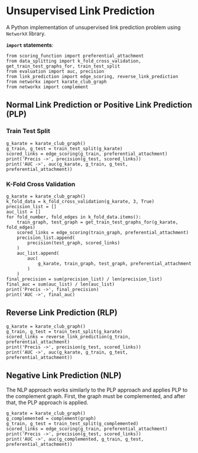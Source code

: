 # Unsupervised Link Prediction 
A Python implementation of unsupervised link prediction problem using `NetworkX` library.


__`import` statements__:
```
from scoring_function import preferential_attachment
from data_splitting import k_fold_cross_validation, get_train_test_graphs_for, train_test_split
from evaluation import auc, precision
from link_prediction import edge_scoring, reverse_link_prediction
from networkx import karate_club_graph
from networkx import complement
```
## Normal Link Prediction or Positive Link Prediction (PLP)
### Train Test Split

```
g_karate = karate_club_graph()
g_train, g_test = train_test_split(g_karate)
scored_links = edge_scoring(g_train, preferential_attachment)
print('Precis ->', precision(g_test, scored_links))
print('AUC ->', auc(g_karate, g_train, g_test, preferential_attachment))
```

### K-Fold Cross Validation
```
g_karate = karate_club_graph()
k_fold_data = k_fold_cross_validation(g_karate, 3, True)
precision_list = []
auc_list = []
for fold_number, fold_edges in k_fold_data.items():
    train_graph, test_graph = get_train_test_graphs_for(g_karate, fold_edges)
    scored_links = edge_scoring(train_graph, preferential_attachment)
    precision_list.append(
        precision(test_graph, scored_links)
    )
    auc_list.append(
        auc(
            g_karate, train_graph, test_graph, preferential_attachment
        )
    )
final_precision = sum(precision_list) / len(precision_list)
final_auc = sum(auc_list) / len(auc_list)
print('Precis ->', final_precision)
print('AUC ->', final_auc)
```

## Reverse Link Prediction (RLP)
```
g_karate = karate_club_graph()
g_train, g_test = train_test_split(g_karate)
scored_links = reverse_link_prediction(g_train, preferential_attachment)
print('Precis ->', precision(g_test, scored_links))
print('AUC ->', auc(g_karate, g_train, g_test, preferential_attachment))
```

## Negative Link Prediction (NLP)
The NLP approach works similarly to the PLP approach and applies PLP to the complement graph. First, the graph must be complemented, and after that, the PLP approach is applied.
```
g_karate = karate_club_graph()
g_complemented = complement(graph)
g_train, g_test = train_test_split(g_complemented)
scored_links = edge_scoring(g_train, preferential_attachment)
print('Precis ->', precision(g_test, scored_links))
print('AUC ->', auc(g_complemented, g_train, g_test, preferential_attachment))
```
